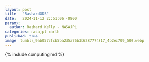 ```yaml
---
layout: post
title:  "RashardGDS"
date:   2024-11-12 22:51:06 -0800
params:
  author: Rashard Kelly - NASAJPL
categories: nasajpl earth 
published: true
image: tumblr_9ab057dfcb5ba2d5a76b3b6287774817_4b2ec709_500.webp
---
```


{% include computing.md %}